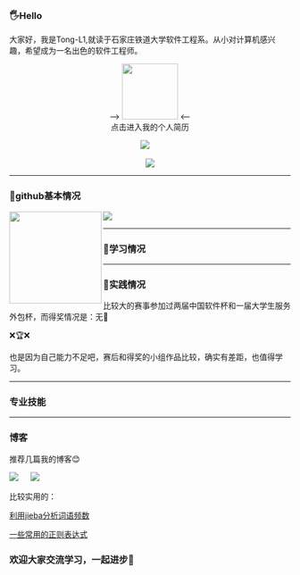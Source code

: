 ### 🖐Hello

大家好，我是Tong-L1,就读于石家庄铁道大学软件工程系。从小对计算机感兴趣，希望成为一名出色的软件工程师。

<div align="center">
 
--> <a href="https://www.baidu.com"><img height="100px" src="https://gimg2.baidu.com/image_search/src=http%3A%2F%2Fpic.51yuansu.com%2Fpic2%2Fcover%2F00%2F43%2F06%2F581069a593fa4_610.jpg&refer=http%3A%2F%2Fpic.51yuansu.com&app=2002&size=f9999,10000&q=a80&n=0&g=0n&fmt=auto?sec=1664559120&t=ab599668eff7bdd57af054926e4f5cf9"></a> <--
 <br>
 点击进入我的个人简历
 
 <p>
 <a href="https://www.cnblogs.com/a8047/"><img src="https://img.shields.io/badge/cnblogs-%E6%88%91%E7%9A%84%E5%8D%9A%E5%AE%A2%E5%9B%AD-yellow"></a> &emsp;
<p>
<p>
 <img order-radius="100px" src="https://ss1.baidu.com/-4o3dSag_xI4khGko9WTAnF6hhy/exp/w=500/sign=8c6daad4a218972ba33a00cad6cc7b9d/f703738da9773912ef6013a1f1198618377ae2a8.jpg"/>

 
<hr>
</div>

### 🎈github基本情况

<div>
    <img height="165" align="left" src="https://github-readme-stats.vercel.app/api?username=Tong-L1&theme=calm&show_icons=true" />
    <img src="https://github-readme-stats.vercel.app/api/top-langs/?username=Tong-L1&hide=html,css,Jupyter+Notebook,ruby,javascript&theme=calm&langs_count=6&layout=compact" />
</div>
<hr>


### 📕学习情况



<hr>

### 🚛实践情况

比较大的赛事参加过两届中国软件杯和一届大学生服务外包杯，而得奖情况是：无🙁

❌🏆❌

也是因为自己能力不足吧，赛后和得奖的小组作品比较，确实有差距，也值得学习。

<hr>



### 专业技能



<hr>

### 博客

推荐几篇我的博客😊

<a href="https://www.cnblogs.com/a8047/p/14100505.html"><img src="https://img.shields.io/badge/JavaWeb%E9%A1%B9%E7%9B%AE-%E5%9B%BE%E4%B9%A6%E5%80%9F%E9%98%85%E7%B3%BB%E7%BB%9F-yellow"></a> &emsp;
<a href="https://www.cnblogs.com/a8047/p/14100474.html"><img src="https://img.shields.io/badge/JavaWeb%E9%A1%B9%E7%9B%AE-%E9%80%89%E8%AF%BE%E7%B3%BB%E7%BB%9F-yellow"></a> &emsp;

比较实用的：

<a href="https://www.cnblogs.com/a8047/p/15652606.html">利用jieba分析词语频数</a><br>

<a href="https://www.cnblogs.com/a8047/p/14159421.html">一些常用的正则表达式</a><br>




### 欢迎大家交流学习，一起进步💪

